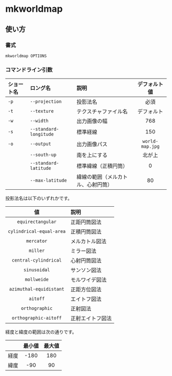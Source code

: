 # mkworldmap

## 使い方
### 書式
```console
mkworldmap OPTIONS
```

### コマンドライン引数

| ショート名 | ロング名 | 説明 | デフォルト値 |
|:-|:-|:-|:-:|
| `-p` | `--projection` | 投影法名 | 必須  |
| `-t` | `--texture` | テクスチャファイル名 | デフォルト |
| `-w` | `--width` | 出力画像の幅 | 768 |
| `-s` | `--standard-longitude` | 標準経線 | 150 |
| `-o` | `--output` | 出力画像パス | `world-map.jpg` |
| | `--south-up` | 南を上にする | 北が上 |
| | `--standard-latitude` | 標準緯線（正積円筒） | 0 |
| | `--max-latitude` | 緯線の範囲（メルカトル、心射円筒） | 80 |

投影法名は以下のいずれかです。

| 値 | 説明 |
|:-:|:-|
| `equirectangular` | 正距円筒図法 |
| `cylindrical-equal-area` | 正積円筒図法 |
| `mercator` | メルカトル図法 |
| `miller` | ミラー図法 |
| `central-cylindrical` | 心射円筒図法 |
| `sinusoidal` | サンソン図法 |
| `mollweide` | モルワイデ図法 |
| `azimuthal-equidistant` | 正距方位図法 |
| `aitoff` | エイトフ図法 |
| `orthographic` | 正射図法 |
| `orthographic-aitoff` | 正射エイトフ図法 |

経度と緯度の範囲は次の通りです。

| | 最小値 | 最大値 |
|:-:|:-:|:-:|
| 経度 | -180 | 180 |
| 緯度 | -90 | 90 |
